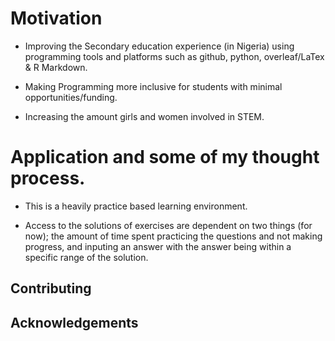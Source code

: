 # Motivation

* Improving the Secondary education experience (in Nigeria) using programming tools and platforms such as github, python, overleaf/LaTex & R Markdown.  

* Making Programming more inclusive for students with minimal opportunities/funding. 

* Increasing the amount girls and women involved in STEM.  


# Application and some of my thought process. 

* This is a heavily practice based learning environment. 

* Access to the solutions of exercises are dependent on two things (for now); the amount of time spent practicing the questions and not making progress, and inputing an answer with the answer being within a specific range of the solution.   



## Contributing




## Acknowledgements
